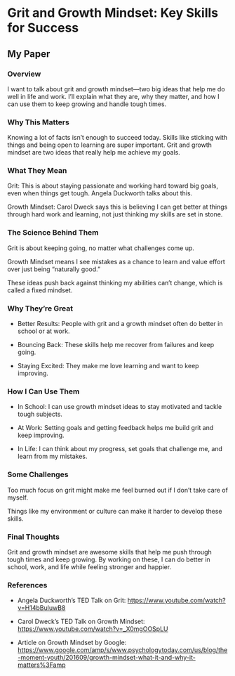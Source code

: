# Grit and Growth Mindset: Key Skills for Success

## My Paper

### Overview

I want to talk about grit and growth mindset—two big ideas that help me do well in life and work. I’ll explain what they are, why they matter, and how I can use them to keep growing and handle tough times.

### Why This Matters

Knowing a lot of facts isn’t enough to succeed today. Skills like sticking with things and being open to learning are super important. Grit and growth mindset are two ideas that really help me achieve my goals.

### What They Mean





Grit: This is about staying passionate and working hard toward big goals, even when things get tough. Angela Duckworth talks about this.



Growth Mindset: Carol Dweck says this is believing I can get better at things through hard work and learning, not just thinking my skills are set in stone.

### The Science Behind Them





Grit is about keeping going, no matter what challenges come up.



Growth Mindset means I see mistakes as a chance to learn and value effort over just being “naturally good.”

These ideas push back against thinking my abilities can’t change, which is called a fixed mindset.

### Why They’re Great





- Better Results: People with grit and a growth mindset often do better in school or at work.



- Bouncing Back: These skills help me recover from failures and keep going.



- Staying Excited: They make me love learning and want to keep improving.

### How I Can Use Them





- In School: I can use growth mindset ideas to stay motivated and tackle tough subjects.



- At Work: Setting goals and getting feedback helps me build grit and keep improving.



- In Life: I can think about my progress, set goals that challenge me, and learn from my mistakes.

### Some Challenges





Too much focus on grit might make me feel burned out if I don’t take care of myself.



Things like my environment or culture can make it harder to develop these skills.

### Final Thoughts

Grit and growth mindset are awesome skills that help me push through tough times and keep growing. By working on these, I can do better in school, work, and life while feeling stronger and happier.

### References





- Angela Duckworth’s TED Talk on Grit: https://www.youtube.com/watch?v=H14bBuluwB8



- Carol Dweck’s TED Talk on Growth Mindset: https://www.youtube.com/watch?v=_X0mgOOSpLU



- Article on Growth Mindset by Google: https://www.google.com/amp/s/www.psychologytoday.com/us/blog/the-moment-youth/201609/growth-mindset-what-it-and-why-it-matters%3Famp